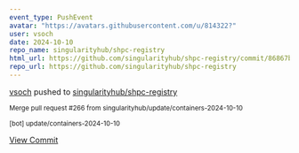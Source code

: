 ```yaml
---
event_type: PushEvent
avatar: "https://avatars.githubusercontent.com/u/814322?"
user: vsoch
date: 2024-10-10
repo_name: singularityhub/shpc-registry
html_url: https://github.com/singularityhub/shpc-registry/commit/86867b90f446b35060f80275fa7836f1dce82781
repo_url: https://github.com/singularityhub/shpc-registry
---
```


<a href='https://github.com/vsoch' target='_blank'>vsoch</a> pushed to <a href='https://github.com/singularityhub/shpc-registry' target='_blank'>singularityhub/shpc-registry</a>

<small>Merge pull request #266 from singularityhub/update/containers-2024-10-10

[bot] update/containers-2024-10-10</small>

<a href='https://github.com/singularityhub/shpc-registry/commit/86867b90f446b35060f80275fa7836f1dce82781' target='_blank'>View Commit</a>